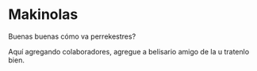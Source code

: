 # Makinolas


Buenas buenas cómo va perrekestres?  

Aquí agregando colaboradores, agregue a belisario amigo de la u tratenlo bien.
